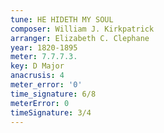 ```yaml
---
tune: HE HIDETH MY SOUL
composer: William J. Kirkpatrick
arranger: Elizabeth C. Clephane
year: 1820-1895
meter: 7.7.7.3.
key: D Major
anacrusis: 4
meter_error: '0'
time_signature: 6/8
meterError: 0
timeSignature: 3/4
---
```

